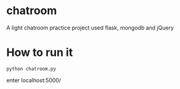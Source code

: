 # chatroom
A light chatroom practice project used flask, mongodb and jQuery

# How to run it
```
python chatroom.py
```
enter localhost:5000/
